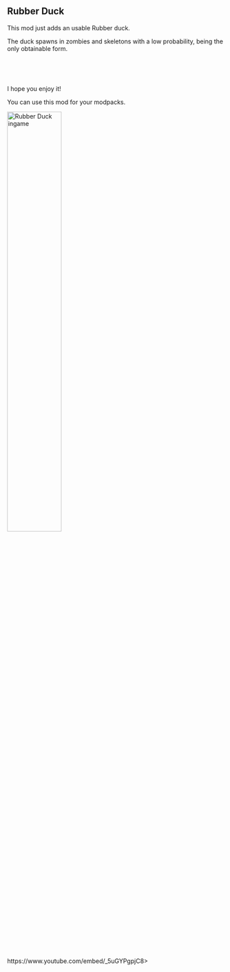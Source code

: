 <h2>Rubber Duck</h2>
<p>This mod just adds an usable Rubber duck.</p>
<p>The duck spawns in zombies and skeletons with a low probability, being the only obtainable form.</p>
<p>&nbsp;</p>
<p>&nbsp;</p>
<p>I hope you enjoy it!</p>
<p>You can use this mod for your modpacks.</p>
<p><img src="https://i.imgur.com/y6Nj3us.jpg" alt="Rubber Duck ingame" width="50%" /></p>
https://www.youtube.com/embed/_5uGYPgpjC8>

